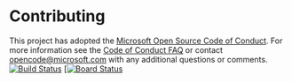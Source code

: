 # Contributing

This project has adopted the [Microsoft Open Source Code of Conduct](https://opensource.microsoft.com/codeofconduct/). For more information see the [Code of Conduct FAQ](https://opensource.microsoft.com/codeofconduct/faq/) or contact [opencode@microsoft.com](mailto:opencode@microsoft.com) with any additional questions or comments.
[![Build Status](https://dev.azure.com/pashebu/Parts%20Unlimited%20E2E%20-%20GitHub%20Integration/_apis/build/status/shebuappukuttan.PartsUnlimitedE2E?branchName=master)](https://dev.azure.com/pashebu/Parts%20Unlimited%20E2E%20-%20GitHub%20Integration/_build/latest?definitionId=9&branchName=master)
[[![Board Status](https://dev.azure.com/pashebu/877ba9db-3c3b-47f5-bb68-98a673e85b6e/f1cee69f-5ecf-4314-9ef7-ac31db66035d/_apis/work/boardbadge/6189fb5e-6b4f-4e3a-a76c-6b3932d5ed44)](https://dev.azure.com/pashebu/877ba9db-3c3b-47f5-bb68-98a673e85b6e/_boards/board/t/f1cee69f-5ecf-4314-9ef7-ac31db66035d/Microsoft.RequirementCategory/)
